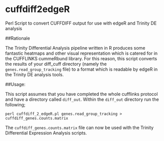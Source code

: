 # cuffdiff2edgeR
Perl Script to convert CUFFDIFF output for use with edgeR and Trinity DE analysis

##Rationale

The Trinity Differential Analysis pipeline written in R produces some fantastic heatmaps and other visual representation which is catered for in the CUFFLINKS cummeRbund library. For this reason, this script converts the results of your diff_cuff directory (namely the `genes.read_group_tracking` file) to a format which is readable by edgeR in the Trinity DE analysis tools.

##Usage:

This script assumes that you have completed the whole cufflinks protocol and have a directory called `diff_out`. Within the `diff_out` directory run the following;

`perl cuffdiff_2_edgeR.pl genes.read_group_tracking > cuffdiff_genes.counts.matrix`

The `cuffdiff_genes.counts.matrix` file can now be used with the Trinity Differential Expression Analysis scripts.
